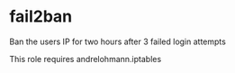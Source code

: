 # fail2ban

Ban the users IP for two hours after 3 failed login attempts

This role requires andrelohmann.iptables
